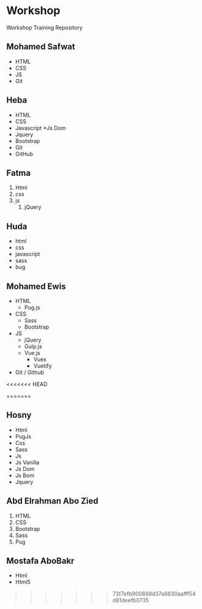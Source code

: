 # Workshop
Workshop Training Repository

## Mohamed Safwat
* HTML
* CSS
* JS
* Git

<!-- Heba Salem -->
## Heba
* HTML
* CSS
* Javascript
   *Js Dom
* Jquery
* Bootstrap
* Git 
* GitHub


<!-- Fatma Ragab-->
## Fatma
1. Html
1. css
1. js
   1. jQuery


## Huda
* html
* css
* javascript
* sass
* bug

## Mohamed Ewis
- HTML
   - Pug.js
- CSS
   - Sass
   - Bootstrap
- JS
   - jQuery
   - Gulp.js
   - Vue.js
      - Vuex
      - Vuetify
- Git / Github

<<<<<<< HEAD

=======
<!-- Hosny A.Barakat -->
## Hosny
- Html
 - PugJs
- Css
 - Sass
- Js
 - Js Vanilla
 - Js Dom
 - Js Bom
 - Jquery

## Abd Elrahman Abo Zied
1. HTML
1. CSS
1. Bootstrap
1. Sass
1. Pug

## Mostafa AboBakr
* Html
* Html5
>>>>>>> 73f7efb900888d37a6830aafff54d81deefb0735
